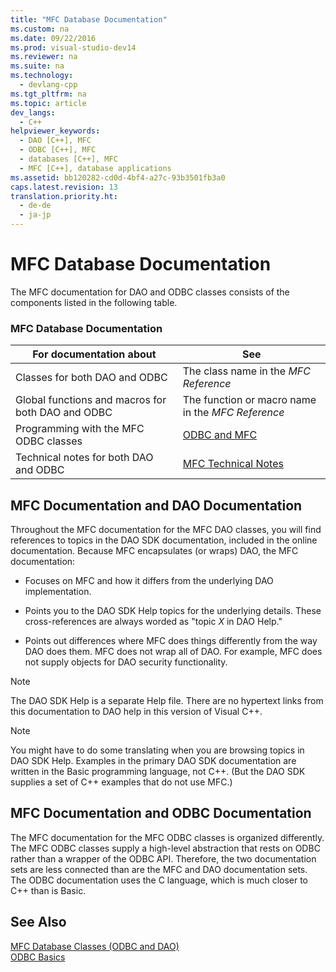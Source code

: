 ```yaml
---
title: "MFC Database Documentation"
ms.custom: na
ms.date: 09/22/2016
ms.prod: visual-studio-dev14
ms.reviewer: na
ms.suite: na
ms.technology: 
  - devlang-cpp
ms.tgt_pltfrm: na
ms.topic: article
dev_langs: 
  - C++
helpviewer_keywords: 
  - DAO [C++], MFC
  - ODBC [C++], MFC
  - databases [C++], MFC
  - MFC [C++], database applications
ms.assetid: bb120282-cd0d-4bf4-a27c-93b3501fb3a0
caps.latest.revision: 13
translation.priority.ht: 
  - de-de
  - ja-jp
---
```

# MFC Database Documentation
The MFC documentation for DAO and ODBC classes consists of the components listed in the following table.  
  
### MFC Database Documentation  
  
|For documentation about|See|  
|-----------------------------|---------|  
|Classes for both DAO and ODBC|The class name in the *MFC Reference*|  
|Global functions and macros for both DAO and ODBC|The function or macro name in the *MFC Reference*|  
|Programming with the MFC ODBC classes|[ODBC and MFC](../vs140/odbc-and-mfc.md)|  
|Technical notes for both DAO and ODBC|[MFC Technical Notes](../vs140/technical-notes-by-category.md)|  
  
##  <a name="_core_mfc_documentation_and_dao_documentation"></a> MFC Documentation and DAO Documentation  
 Throughout the MFC documentation for the MFC DAO classes, you will find references to topics in the DAO SDK documentation, included in the online documentation. Because MFC encapsulates (or wraps) DAO, the MFC documentation:  
  
-   Focuses on MFC and how it differs from the underlying DAO implementation.  
  
-   Points you to the DAO SDK Help topics for the underlying details. These cross-references are always worded as "topic *X* in DAO Help."  
  
-   Points out differences where MFC does things differently from the way DAO does them. MFC does not wrap all of DAO. For example, MFC does not supply objects for DAO security functionality.  
  
> [!NOTE]
>  The DAO SDK Help is a separate Help file. There are no hypertext links from this documentation to DAO help in this version of Visual C++.  
  
> [!NOTE]
>  You might have to do some translating when you are browsing topics in DAO SDK Help. Examples in the primary DAO SDK documentation are written in the Basic programming language, not C++. (But the DAO SDK supplies a set of C++ examples that do not use MFC.)  
  
##  <a name="_core_mfc_documentation_and_odbc_documentation"></a> MFC Documentation and ODBC Documentation  
 The MFC documentation for the MFC ODBC classes is organized differently. The MFC ODBC classes supply a high-level abstraction that rests on ODBC rather than a wrapper of the ODBC API. Therefore, the two documentation sets are less connected than are the MFC and DAO documentation sets. The ODBC documentation uses the C language, which is much closer to C++ than is Basic.  
  
## See Also  
 [MFC Database Classes (ODBC and DAO)](../vs140/mfc-database-classes--odbc-and-dao-.md)   
 [ODBC Basics](../vs140/odbc-basics.md)